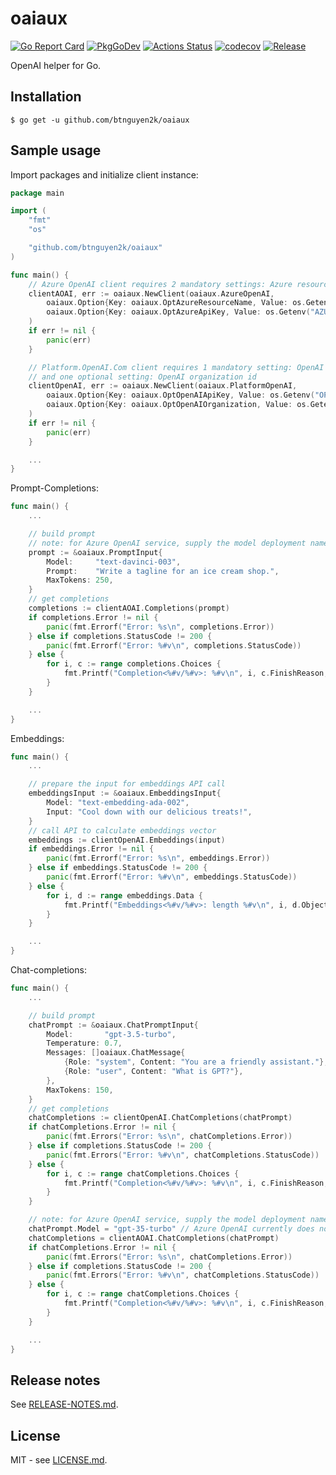 # oaiaux

[![Go Report Card](https://goreportcard.com/badge/github.com/btnguyen2k/oaiaux)](https://goreportcard.com/report/github.com/btnguyen2k/oaiaux)
[![PkgGoDev](https://pkg.go.dev/badge/github.com/btnguyen2k/oaiaux)](https://pkg.go.dev/github.com/btnguyen2k/oaiaux)
[![Actions Status](https://github.com/btnguyen2k/oaiaux/workflows/oaiaux/badge.svg)](https://github.com/btnguyen2k/oaiaux/actions)
[![codecov](https://codecov.io/gh/btnguyen2k/oaiaux/branch/master/graph/badge.svg?token=0L23UTJHOZ)](https://codecov.io/gh/btnguyen2k/oaiaux)
[![Release](https://img.shields.io/github/release/btnguyen2k/oaiaux.svg?style=flat-square)](RELEASE-NOTES.md)

OpenAI helper for Go.

## Installation

```shell
$ go get -u github.com/btnguyen2k/oaiaux
```

## Sample usage

Import packages and initialize client instance:

```go
package main

import (
    "fmt"
    "os"

    "github.com/btnguyen2k/oaiaux"
)

func main() {
    // Azure OpenAI client requires 2 mandatory settings: Azure resource name and Azure OpenAI API key
    clientAOAI, err := oaiaux.NewClient(oaiaux.AzureOpenAI,
        oaiaux.Option{Key: oaiaux.OptAzureResourceName, Value: os.Getenv("AZURE_OPENAI_RESOURCE_NAME")},
        oaiaux.Option{Key: oaiaux.OptAzureApiKey, Value: os.Getenv("AZURE_OPENAI_API_KEY")},
    )
    if err != nil {
        panic(err)
    }

    // Platform.OpenAI.Com client requires 1 mandatory setting: OpenAI API key
    // and one optional setting: OpenAI organization id
    clientOpenAI, err := oaiaux.NewClient(oaiaux.PlatformOpenAI,
        oaiaux.Option{Key: oaiaux.OptOpenAIApiKey, Value: os.Getenv("OPENAI_API_KEY")},
        oaiaux.Option{Key: oaiaux.OptOpenAIOrganization, Value: os.Getenv("OPENAI_ORGANIZATION_ID")},
    )
    if err != nil {
        panic(err)
    }

    ...
}
```

Prompt-Completions:
```go
func main() {
    ...

    // build prompt
    // note: for Azure OpenAI service, supply the model deployment name as the value of the "Model" parameter
    prompt := &oaiaux.PromptInput{
        Model:     "text-davinci-003",
        Prompt:    "Write a tagline for an ice cream shop.",
        MaxTokens: 250,
    }
    // get completions
    completions := clientAOAI.Completions(prompt)
    if completions.Error != nil {
        panic(fmt.Errorf("Error: %s\n", completions.Error))
    } else if completions.StatusCode != 200 {
        panic(fmt.Errorf("Error: %#v\n", completions.StatusCode))
    } else {
        for i, c := range completions.Choices {
            fmt.Printf("Completion<%#v/%#v>: %#v\n", i, c.FinishReason, c.Text)
        }
    }

    ...
}
```

Embeddings:
```go
func main() {
    ...

    // prepare the input for embeddings API call
    embeddingsInput := &oaiaux.EmbeddingsInput{
        Model: "text-embedding-ada-002",
        Input: "Cool down with our delicious treats!",
    }
    // call API to calculate embeddings vector
    embeddings := clientOpenAI.Embeddings(input)
    if embeddings.Error != nil {
        panic(fmt.Errorf("Error: %s\n", embeddings.Error))
    } else if embeddings.StatusCode != 200 {
        panic(fmt.Errorf("Error: %#v\n", embeddings.StatusCode))
    } else {
        for i, d := range embeddings.Data {
            fmt.Printf("Embeddings<%#v/%#v>: length %#v\n", i, d.Object, len(d.Embedding))
        }
    }

    ...
}
```

Chat-completions:
```go
func main() {
    ...

    // build prompt
    chatPrompt := &oaiaux.ChatPromptInput{
        Model:       "gpt-3.5-turbo",
		Temperature: 0.7,
		Messages: []oaiaux.ChatMessage{
			{Role: "system", Content: "You are a friendly assistant."},
			{Role: "user", Content: "What is GPT?"},
		},
		MaxTokens: 150,
	}
    // get completions
    chatCompletions := clientOpenAI.ChatCompletions(chatPrompt)
    if chatCompletions.Error != nil {
        panic(fmt.Errors("Error: %s\n", chatCompletions.Error))
    } else if completions.StatusCode != 200 {
        panic(fmt.Errors("Error: %#v\n", chatCompletions.StatusCode))
    } else {
        for i, c := range chatCompletions.Choices {
            fmt.Printf("Completion<%#v/%#v>: %#v\n", i, c.FinishReason, c.Message)
        }
    }

    // note: for Azure OpenAI service, supply the model deployment name as the value of the "Model" parameter
    chatPrompt.Model = "gpt-35-turbo" // Azure OpenAI currently does not allow character '.' in the model deployment name
    chatCompletions = clientAOAI.ChatCompletions(chatPrompt)
    if chatCompletions.Error != nil {
        panic(fmt.Errors("Error: %s\n", chatCompletions.Error))
    } else if completions.StatusCode != 200 {
        panic(fmt.Errors("Error: %#v\n", chatCompletions.StatusCode))
    } else {
        for i, c := range chatCompletions.Choices {
            fmt.Printf("Completion<%#v/%#v>: %#v\n", i, c.FinishReason, c.Message)
        }
    }

    ...
}
```

## Release notes

See [RELEASE-NOTES.md](RELEASE-NOTES.md).

## License

MIT - see [LICENSE.md](LICENSE.md).

